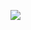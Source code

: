 ![](https://github.com/CMPUT301W22T36/CodeHunters/blob/main/doc/Static/Project%20Part%204%20Storyboarding.svg)